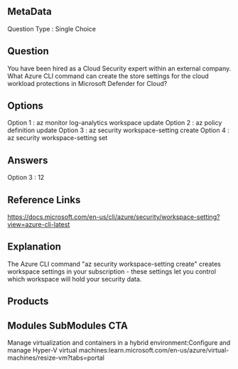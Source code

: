 ## MetaData
Question Type : Single Choice
 
## Question
You have been hired as a Cloud Security expert within an external company. What Azure CLI command can create the store settings for the cloud workload protections in Microsoft Defender for Cloud?

## Options
Option 1 : az monitor log-analytics workspace update
Option 2 : az policy definition update
Option 3 : az security workspace-setting create
Option 4 : az security workspace-setting set

## Answers
Option 3 : 12
 
## Reference Links
https://docs.microsoft.com/en-us/cli/azure/security/workspace-setting?view=azure-cli-latest

## Explanation
The Azure CLI command "az security workspace-setting create" creates workspace settings in your subscription - these settings let you control which workspace will hold your security data.

## Products
 
## Modules SubModules CTA
Manage virtualization and containers in a hybrid environment:Configure and manage Hyper-V virtual machines:learn.microsoft.com/en-us/azure/virtual-machines/resize-vm?tabs=portal
